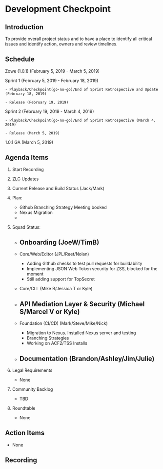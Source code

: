 # Development Checkpoint

Introduction
------------
To provide overall project status and to have a place to identify all critical issues and identify action, owners and review timelines.

Schedule
--------
Zowe (1.0.1) (February 5, 2019 -	March 5, 2019)

  Sprint 1 (February 5, 2019	- February 18, 2019)

    - Playback/Checkpoint(go-no-go)/End of Sprint Retrospective and Update (February 18, 2019)

    - Release (February 19, 2019)

  Sprint 2 (February 19, 2019 - March 4, 2019)

    - Playback/Checkpoint(go-no-go)/End of Sprint Retrospective (March 4, 2019)

    - Release (March 5, 2019)

1.0.1 GA (March 5, 2019)

Agenda Items
------------
1. Start Recording
2. ZLC Updates
3. Current Release and Build Status (Jack/Mark)
4. Plan:
    - Github Branching Strategy Meeting booked
    - Nexus Migration
    -
5. Squad Status:
    - Onboarding (JoeW/TimB)
      -
    - Core/Web/Editor (JPL/Reet/Nolan)
      - Adding Github checks to test pull requests for buildability
      - Implementing JSON Web Token security for ZSS, blocked for the moment
      - Still adding support for TopSecret
    - Core/CLI  (Mike B/Jessica T or Kyle)
    - API Mediation Layer & Security (Michael S/Marcel V or Kyle)
      -
    - Foundation (CI/CD) (Mark/Steve/Mike/Nick)
      - Migration to Nexus. Installed Nexus server and testing
      - Branching Strategies
      - Working on ACF2/TSS Installs

    - Documentation (Brandon/Ashley/Jim/Julie)
      -

6. Legal Requirements
    - None

7. Community Backlog
    - TBD
8. Roundtable
    - None

Action Items
------------
- None


Recording
-------------------------
